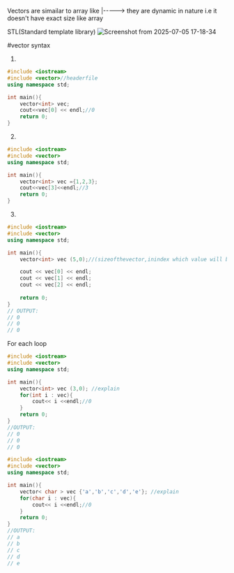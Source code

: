 Vectors are simailar to array like
   |-----> they are dynamic in nature i.e it doesn't have exact size like array

STL(Standard template library)
![Screenshot from 2025-07-05 17-18-34](https://github.com/user-attachments/assets/885e2eb7-8efe-458b-81a5-66d57b584563)

#vector syntax

1)
```cpp
#include <iostream>
#include <vector>//headerfile
using namespace std;

int main(){
    vector<int> vec; 
    cout<<vec[0] << endl;//0
    return 0;
}
```
2)
```cpp
#include <iostream>
#include <vector>
using namespace std;

int main(){
    vector<int> vec ={1,2,3}; 
    cout<<vec[3]<<endl;//3
    return 0;
}
```

3)

```cpp
#include <iostream>
#include <vector>
using namespace std;

int main(){
    vector<int> vec (5,0);//(sizeofthevector,inindex which value will be stored)explain

    cout << vec[0] << endl;
    cout << vec[1] << endl;
    cout << vec[2] << endl;
   
    return 0;
}
// OUTPUT:
// 0
// 0
// 0
```

For each loop
```cpp
#include <iostream>
#include <vector>
using namespace std;

int main(){
    vector<int> vec (3,0); //explain
    for(int i : vec){
        cout<< i <<endl;//0
    }
    return 0;
}
//OUTPUT:
// 0
// 0
// 0
```
```cpp
#include <iostream>
#include <vector>
using namespace std;

int main(){
    vector< char > vec {'a','b','c','d','e'}; //explain
    for(char i : vec){
        cout<< i <<endl;//0
    }
    return 0;
}
//OUTPUT:
// a
// b
// c
// d
// e
```



